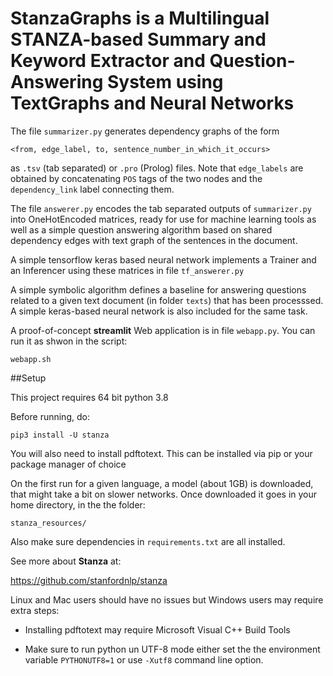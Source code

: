 # StanzaGraphs is a Multilingual STANZA-based Summary and Keyword Extractor and Question-Answering System using TextGraphs and Neural Networks


The file ```summarizer.py``` generates dependency graphs of the form

```<from, edge_label, to, sentence_number_in_which_it_occurs>```

as ```.tsv``` (tab separated) or ```.pro``` (Prolog) files.
Note that ```edge_labels``` are obtained by concatenating ```POS``` tags of the two nodes and the ```dependency_link``` label connecting them.

The file ```answerer.py``` encodes the tab separated outputs of ```summarizer.py```
into OneHotEncoded matrices, ready for use for machine learning tools as well as a simple question answering algorithm based on shared dependency edges with text graph of the sentences in the document. 

A simple tensorflow keras based neural network implements a Trainer and an Inferencer using these matrices in file ```tf_answerer.py```

A simple symbolic algorithm defines a baseline for answering questions related to a given text document (in folder ```texts```) that has been processsed. A simple keras-based neural network is also included for the same task.

A proof-of-concept **streamlit** Web application is in file ```webapp.py```. You can run it as shwon in the script: 

```webapp.sh```

##Setup

This project requires 64 bit python 3.8 

Before running, do:

```pip3 install -U stanza```

You will also need to install pdftotext. This can be installed via pip
or your package manager of choice

On the first run for a given language, a model (about 1GB) is downloaded,
that might take a bit on slower networks. Once downloaded it goes in your home directory, in the the folder:

```stanza_resources/ ```

Also make sure dependencies in ```requirements.txt``` are all installed.

See more about **Stanza** at:

https://github.com/stanfordnlp/stanza

Linux and Mac users should have no issues but Windows users may require extra steps:

* Installing pdftotext may require Microsoft Visual C++ Build Tools

* Make sure to run python un UTF-8 mode either
set the the environment variable ```PYTHONUTF8=1``` or use ```-Xutf8``` command line option.


